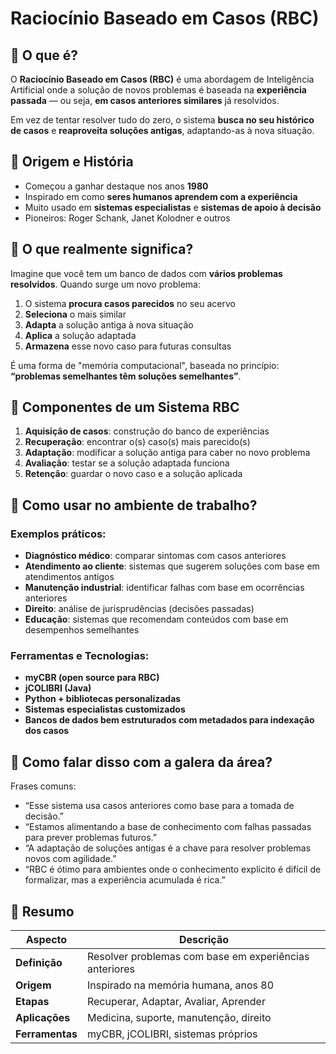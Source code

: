 # Raciocínio Baseado em Casos (RBC)

## 🧠 O que é?

O **Raciocínio Baseado em Casos (RBC)** é uma abordagem de Inteligência Artificial onde a solução de novos problemas é baseada na **experiência passada** — ou seja, **em casos anteriores similares** já resolvidos.

Em vez de tentar resolver tudo do zero, o sistema **busca no seu histórico de casos** e **reaproveita soluções antigas**, adaptando-as à nova situação.

## 📜 Origem e História

- Começou a ganhar destaque nos anos **1980**
- Inspirado em como **seres humanos aprendem com a experiência**
- Muito usado em **sistemas especialistas** e **sistemas de apoio à decisão**
- Pioneiros: Roger Schank, Janet Kolodner e outros

## 🎯 O que realmente significa?

Imagine que você tem um banco de dados com **vários problemas resolvidos**. Quando surge um novo problema:

1. O sistema **procura casos parecidos** no seu acervo
2. **Seleciona** o mais similar
3. **Adapta** a solução antiga à nova situação
4. **Aplica** a solução adaptada
5. **Armazena** esse novo caso para futuras consultas

É uma forma de "memória computacional", baseada no princípio: **“problemas semelhantes têm soluções semelhantes”**.

## 🔧 Componentes de um Sistema RBC

1. **Aquisição de casos**: construção do banco de experiências
2. **Recuperação**: encontrar o(s) caso(s) mais parecido(s)
3. **Adaptação**: modificar a solução antiga para caber no novo problema
4. **Avaliação**: testar se a solução adaptada funciona
5. **Retenção**: guardar o novo caso e a solução aplicada

## 🧰 Como usar no ambiente de trabalho?

### Exemplos práticos:
- **Diagnóstico médico**: comparar sintomas com casos anteriores
- **Atendimento ao cliente**: sistemas que sugerem soluções com base em atendimentos antigos
- **Manutenção industrial**: identificar falhas com base em ocorrências anteriores
- **Direito**: análise de jurisprudências (decisões passadas)
- **Educação**: sistemas que recomendam conteúdos com base em desempenhos semelhantes

### Ferramentas e Tecnologias:
- **myCBR (open source para RBC)**
- **jCOLIBRI (Java)**
- **Python + bibliotecas personalizadas**
- **Sistemas especialistas customizados**
- **Bancos de dados bem estruturados com metadados para indexação dos casos**

## 💬 Como falar disso com a galera da área?

Frases comuns:
- “Esse sistema usa casos anteriores como base para a tomada de decisão.”
- “Estamos alimentando a base de conhecimento com falhas passadas para prever problemas futuros.”
- “A adaptação de soluções antigas é a chave para resolver problemas novos com agilidade.”
- “RBC é ótimo para ambientes onde o conhecimento explícito é difícil de formalizar, mas a experiência acumulada é rica.”

## 🧠 Resumo

| Aspecto                     | Descrição |
|----------------------------|-----------|
| **Definição**              | Resolver problemas com base em experiências anteriores |
| **Origem**                 | Inspirado na memória humana, anos 80 |
| **Etapas**                 | Recuperar, Adaptar, Avaliar, Aprender |
| **Aplicações**             | Medicina, suporte, manutenção, direito |
| **Ferramentas**            | myCBR, jCOLIBRI, sistemas próprios |

